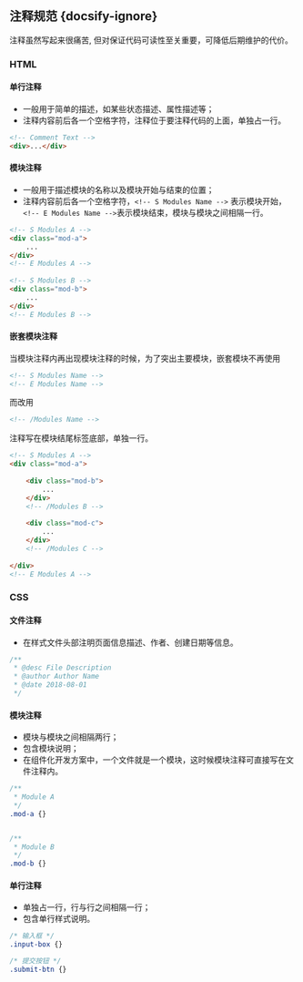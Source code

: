 ## 注释规范 {docsify-ignore}
注释虽然写起来很痛苦, 但对保证代码可读性至关重要，可降低后期维护的代价。

### HTML

#### 单行注释
- 一般用于简单的描述，如某些状态描述、属性描述等；
- 注释内容前后各一个空格字符，注释位于要注释代码的上面，单独占一行。

```HTML
<!-- Comment Text -->
<div>...</div>
```

#### 模块注释
- 一般用于描述模块的名称以及模块开始与结束的位置；
- 注释内容前后各一个空格字符，`<!-- S Modules Name -->` 表示模块开始，`<!-- E Modules Name -->`表示模块结束，模块与模块之间相隔一行。

```HTML
<!-- S Modules A -->	
<div class="mod-a">
    ...
</div>
<!-- E Modules A -->
	
<!-- S Modules B -->	
<div class="mod-b">
    ...
</div>
<!-- E Modules B -->
```

#### 嵌套模块注释
当模块注释内再出现模块注释的时候，为了突出主要模块，嵌套模块不再使用
```HTML
<!-- S Modules Name -->
<!-- E Modules Name -->
```
而改用
```HTML
<!-- /Modules Name -->
```
注释写在模块结尾标签底部，单独一行。

```HTML
<!-- S Modules A -->
<div class="mod-a">
		
    <div class="mod-b">
        ...
    </div>
    <!-- /Modules B -->
    	
    <div class="mod-c">
    	...
    </div>
    <!-- /Modules C -->
		
</div>
<!-- E Modules A -->
```

### CSS

#### 文件注释
- 在样式文件头部注明页面信息描述、作者、创建日期等信息。

```css
/**
 * @desc File Description
 * @author Author Name
 * @date 2018-08-01
 */
```

#### 模块注释
- 模块与模块之间相隔两行；
- 包含模块说明；
- 在组件化开发方案中，一个文件就是一个模块，这时候模块注释可直接写在文件注释内。

```css
/**
 * Module A
 */
.mod-a {}


/**
 * Module B
 */
.mod-b {}
```

#### 单行注释
- 单独占一行，行与行之间相隔一行；
- 包含单行样式说明。

```css
/* 输入框 */
.input-box {}

/* 提交按钮 */
.submit-btn {}
```
